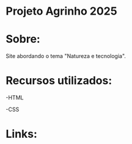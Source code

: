 #  Projeto Agrinho 2025

# Sobre: 
Site abordando o tema "Natureza e tecnologia".

# Recursos utilizados:
-HTML

-CSS

# Links:
